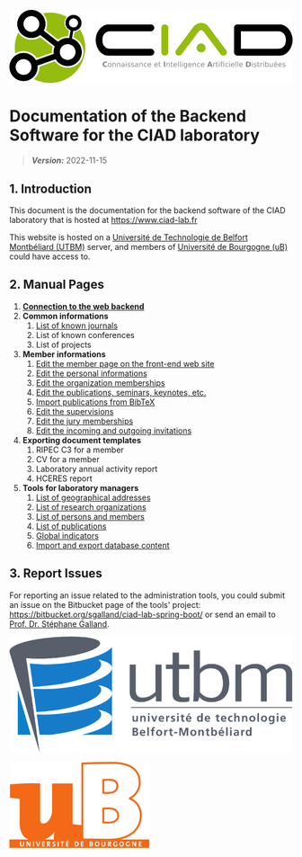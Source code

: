 ![CIAD logo](ciadlogo.png)

# Documentation of the Backend Software for the CIAD laboratory

> **_Version:_** 2022-11-15

## 1. Introduction

This document is the documentation for the backend software of the CIAD laboratory that is hosted at https://www.ciad-lab.fr

This website is hosted on a [Université de Technologie de Belfort Montbéliard (UTBM)](http://www.utbm.fr) server, and members of [Université de Bourgogne (uB)](http://www.u-bourgogne.fr) could have access to.


## 2. Manual Pages

1. **[Connection to the web backend](login.md)**
2. **Common informations**
   1. [List of known journals](journals.md)
   2. List of known conferences
   3. List of projects
3. **Member informations**
   1. [Edit the member page on the front-end web site](editmemberpage.md)
   2. [Edit the personal informations](editpersonalinfo.md)
   3. [Edit the organization memberships](editorgamemberships.md)
   4. [Edit the publications, seminars, keynotes, etc.](editpublications.md)
   5. [Import publications from BibTeX](importbibtex.md)
   6. [Edit the supervisions](editsupervisions.md)
   7. [Edit the jury memberships](editjurymemberships.md)
   8. [Edit the incoming and outgoing invitations](editinvitations.md)
3. **Exporting document templates**
   1. RIPEC C3 for a member
   2. CV for a member
   3. Laboratory annual activity report
   4. HCERES report
4. **Tools for laboratory managers**
   1. [List of geographical addresses](addresses.md)
   2. [List of research organizations](organizations.md)
   3. [List of persons and members](persons.md)
   4. [List of publications](publications.md)
   5. [Global indicators](globalindicators.md)
   6. [Import and export database content](importexportdb.md)
   
## 3. Report Issues

For reporting an issue related to the administration tools, you could submit an issue on the Bitbucket page of the tools' project: https://bitbucket.org/sgalland/ciad-lab-spring-boot/ or send an email to [Prof. Dr. Stéphane Galland](mailto:stephane.galland@utbm.fr).

![UTBM logo](utbmlogo.png)

![uB logo](ublogo.png)

